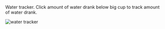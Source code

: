 Water tracker. Click amount of water drank below big cup to track amount of water drank. 

![water tracker](https://i.makeagif.com/media/7-26-2022/wPq_mn.gif)
